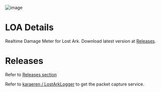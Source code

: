 ![image](https://user-images.githubusercontent.com/29287377/167294110-3cd481e9-2157-4278-8489-77971a6c42f8.png)

# LOA Details

Realtime Damage Meter for Lost Ark. Download latest version at [Releases](https://github.com/karaeren/loa-details/releases).

# Releases
Refer to [Releases section](https://github.com/karaeren/loa-details/releases)

Refer to [karaeren / LostArkLogger](https://github.com/karaeren/LostArkLogger) to get the packet capture service.

